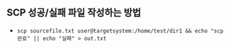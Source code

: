 ## SCP 성공/실패 파일 작성하는 방법
- `scp sourcefile.txt user@targetsystem:/home/test/dir1 && echo "scp 완료" || echo "실패" > out.txt`
